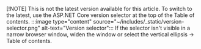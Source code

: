 [!NOTE]
This is not the latest version available for this article. To switch to the latest, use the ASP.NET Core version selector at the top of the Table of contents.
:::image type="content" source="~/includes/_static/version-selector.png" alt-text="Version selector":::
If the selector isn't visible in a narrow browser window, widen the window or select the vertical ellipsis -> Table of contents.
